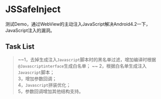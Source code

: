 # JSSafeInject

测试Demo，通过WebView的主动注入JavaScript解决Android4.2一下，JavaScript注入的漏洞。

## Task List

>~~1，去掉生成注入`Javascript`脚本时的黑名单过滤，增加编译时根据`@Javascriptinterface`生成白名单；  ~~
>2，根据白名单生成注入`Javascript`脚本；  
>3，增加参数回调；  
>4，`Javascript`拼装优化；  
>5，参数回调增加其他结构支持。  

